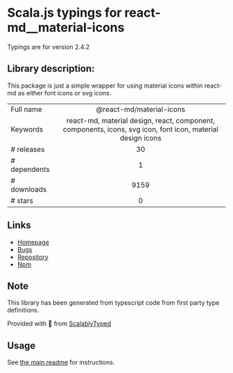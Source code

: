 
# Scala.js typings for react-md__material-icons

Typings are for version 2.4.2

## Library description:
This package is just a simple wrapper for using material icons within react-md as either font icons or svg icons.

|                    |                 |
| ------------------ | :-------------: |
| Full name          | @react-md/material-icons |
| Keywords           | react-md, material design, react, component, components, icons, svg icon, font icon, material design icons |
| # releases         | 30 |
| # dependents       | 1 |
| # downloads        | 9159 |
| # stars            | 0 |

## Links
- [Homepage](https://react-md.dev/packages/material-icons/demos)
- [Bugs](https://github.com/mlaursen/react-md/issues)
- [Repository](https://github.com/mlaursen/react-md)
- [Npm](https://www.npmjs.com/package/%40react-md%2Fmaterial-icons)
    


## Note
This library has been generated from typescript code from first party type definitions.

Provided with :purple_heart: from [ScalablyTyped](https://github.com/oyvindberg/ScalablyTyped)

## Usage
See [the main readme](../../readme.md) for instructions.


